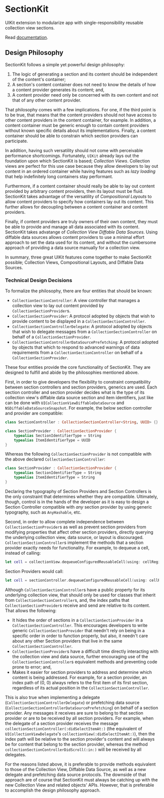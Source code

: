# SectionKit

UIKit extension to modularize app with single-responsibility reusable collection view sections.

Read [documentation](https://sectionkit.com/documentation/).

## Design Philosophy
SectionKit follows a simple yet powerful design philosophy:
1. The logic of generating a section and its content should be independent of the content's container;
2. A section's content container does not need to know the details of how a content provider generates its content; and,
3. A content provider need only be concerned with its own content and not that of any other content provider.

That philosophy comes with a few implications. For one, if the third point is to be true, that means that the content providers should not have access to other content providers in the content container, for example. In addition, a content container must be generic enough to contain content providers without known specific details about its implementations. Finally, a content container should be able to constrain which section providers can participate.

In addition, having such versatility should not come with perceivable performance shortcomings. Fortunately, `UIKit` already lays out the foundation upon which SectionKit is based; _Collection Views_. Collection views are perfect for this use case because they allow developers to lay out content in an ordered container while having features such as _lazy loading_ that help indefinitely long containers stay performant.

Furthermore, if a content container should really be able to lay out content provided by arbitrary content providers, then its layout must be fluid. SectionKit takes advantage of the versatility of _Compositional Layouts_ to allow content providers to specify how containers lay out its content. This further allows for decoupling between a content container and content providers.

Finally, if content providers are truly owners of their own content, they must be able to provide and manage all data associated with its content. SectionKit takes advatange of _Collection View Diffable Data Sources_. Using diffable data sources allows content providers to use a minimal effort approach to set the data used for its content, and without the cumbersome approach of providing a data source manually for a collection view.

In summary, three great UIKit features come together to make SectionKit possible; Collection Views, Compositional Layouts, and Diffable Data Sources.

### Technical Design Decisions

To formalize the philosophy, there are four entities that should be known:
- `CollectionSectionController`: A view controller that manages a collection view to lay out content provided by `CollectionSectionProvider`s.
- `CollectionSectionProvider`: A protocol adopted by objects that wish to provide content to be displayed in a `CollectionSectionController`.
- `CollectionSectionControllerDelegate`: A protocol adopted by objects that wish to delegate messages from a `CollectionSectionController` on behalf of a `CollectionSectionProvider`.
- `CollectionSectionControllerDataSourcePrefetching`: A protocol adopted by objects that which to respond to advanced warnings of data requirements from a `CollectionSectionController` on behalf of a `CollectionSectionProvider`. 

These four entities provide the core functionality of SectionKit. They are designed to fulfill and abide by the philosophies mentioned above.

First, in order to give developers the flexibility to constraint compatibility between section controllers and section providers, generics are used. Each section controller and section provider decides what is the type of its collection view's diffable data source section and item identifiers, just like can be done with `UICollectionViewDiffableDataSource` and `NSDiffableDataSourceSnapshot`. For example, the below section controller and provider are compatible:

```swift
class SectionController : CollectionSectionController<String, UUID> {}
```

```swift
class SectionProvider : CollectionSectionProvider {
    typealias SectionIdentifierType = String
    typealias ItemIdentifierType = UUID
}
```

Whereas the following `CollectionSectionProvider` is not compatible with the above declared `CollectionSectionController`:

```swift
class SectionProvider : CollectionSectionProvider {
    typealias SectionIdentifierType = String
    typealias ItemIdentifierType = String
}
```

Declaring the typography of Section Providers and Section Controllers is the only constraint that determines whether they are compatible. Ultimately, though, control is in the hands of the developer as it is easy to design a Section Controller compatible with _any_ section provider by using generic typography, such as `AnyHashable`, etc.

Second, in order to allow complete independence between `CollectionSectionProvider`s as well as prevent section providers from modifying properties that affect other section providers, directly querying the underlying collection view, data source, or layout is discouraged. `CollectionSectionController`s implement the methods that a section provider exactly needs for functionality. For example, to dequeue a cell, instead of calling:

```swift
let cell = collectionView.dequeueConfiguredReusableCell(using: cellRegistration, for: indexPath, item: item)
```

Section Providers would call:

```swift
let cell = sectionController.dequeueConfiguredReusableCell(using: cellRegistration, for: indexPath, item: item, sectionProvider: self)
```

Although `CollectionSectionController`s have a public property for its underlying collection view, that should only be used for classes that inherit from `CollectionSectionController`s, and, the index paths that `CollectionSectionProvider`s receive and send are relative to its content. That allows the following:
- It hides the order of sections in a `CollectionSectionProvider` in a `CollectionSectionController`. This encourages developers to write generic `CollectionSectionProvider` that needn't rely on being in a specific order in order to function properly, but also, it needn't care about any other Section providers that live in the same `CollectionSectionController`.
- `CollectionSectionProvider`s have a difficult time directly interacting with the collection view and data source, further encouraging use of the `CollectionSectionController`s equivalent methods and preventing code prone to error; and,
- Makes it easier for section providers to address and determine which content is being addressed. For example, for a section provider, an index path of (0, 0) always refers to the first item of its first section, regardless of its actual position in the `CollectionSectionController`.

This is also true when implementing a delegate (`CollectionSectionControllerDelegate`) or prefetching data source (`CollectionSectionControllerDataSourcePrefetching`) on behalf of a section provider. Any messages it receives are sure to belong to that section provider or are to be received by all section providers. For example, when the delegate of a section provider receives the message `collectionSectionController(:didSelectItemAt:)` (the equivalent of `UICollectionViewDelegate`'s `collectionView(:didSelectItemAt:)`), then the index path will be relative to the section provider's content and will always be for content that belong to the section provider, whereas the method `collectionSectionControllerDidScroll(:in:)` will be received by all delegates.

For the reasons listed above, it is preferable to provide methods equivalent to those of the Collection View, Diffable Data Source, as well as a new delegate and prefetching data source protocols. The downside of that approach are of course that SectionKit must always be catching up with the new Collection View and related objects' APIs. However, that is preferable to accomplish the design philosophy approach.

